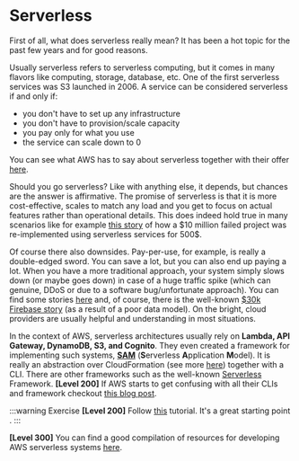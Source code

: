 # Serverless

First of all, what does serverless really mean? It has been a hot topic for the past few years and for good reasons.

Usually serverless refers to serverless computing, but it comes in many flavors like computing, storage, database, etc. One of the first serverless services was S3 launched in 2006. A service can be considered serverless if and only if:

- you don't have to set up any infrastructure
- you don't have to provision/scale capacity
- you pay only for what you use
- the service can scale down to 0

You can see what AWS has to say about serverless together with their offer [here](https://aws.amazon.com/serverless/).

Should you go serverless? Like with anything else, it depends, but chances are the answer is affirmative.
The promise of serverless is that it is more cost-effective, scales to match any load and you get to focus on actual features rather than operational details. This does indeed hold true in many scenarios like for example [this story](https://www.serverless.com/blog/building-a-better-australian-census-site) of how a $10 million failed project was re-implemented using serverless services for 500\$.

Of course there also downsides. Pay-per-use, for example, is really a double-edged sword. You can save a lot, but you can also end up paying a lot. When you have a more traditional approach, your system simply slows down (or maybe goes down) in case of a huge traffic spike (which can genuine, DDoS or due to a software bug/unfortunate approach). You can find some stories [here](https://github.com/cristim/serverless-failure-stories) and, of course, there is the well-known [\$30k Firebase story](https://hackernoon.com/how-we-spent-30k-usd-in-firebase-in-less-than-72-hours-307490bd24d) (as a result of a poor data model). On the bright, cloud providers are usually helpful and understanding in most situations.

In the context of AWS, serverless architectures usually rely on **Lambda, API Gateway, DynamoDB, S3, and Cognito**. They even created a framework for implementing such systems, [**SAM**](https://aws.amazon.com/serverless/sam/) (**S**erverless **A**pplication **M**odel). It is really an abstraction over CloudFormation (see more [here](https://docs.aws.amazon.com/serverless-application-model/latest/developerguide/sam-specification.html)) together with a CLI. There are other frameworks such as the well-known [Serverless](https://www.serverless.com/) Framework. **[Level 200]** If AWS starts to get confusing with all their CLIs and framework checkout [this blog post](https://www.devalias.net/devalias/2018/09/15/forming-serverless-clouds-aws-cloudformation-sam-cdk-amplify/).

:::warning Exercise
**[Level 200]** Follow [this](https://aws.amazon.com/getting-started/hands-on/build-serverless-web-app-lambda-apigateway-s3-dynamodb-cognito/) tutorial. It's a great starting point
.
:::

**[Level 300]** You can find a good compilation of resources for developing AWS serverless systems [here](https://aws.amazon.com/blogs/architecture/ten-things-serverless-architects-should-know/).
